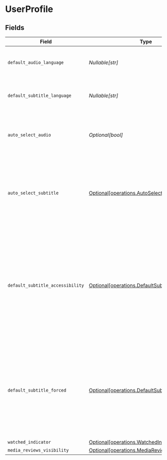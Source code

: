 # UserProfile


## Fields

| Field                                                                                                                                                                                     | Type                                                                                                                                                                                      | Required                                                                                                                                                                                  | Description                                                                                                                                                                               | Example                                                                                                                                                                                   |
| ----------------------------------------------------------------------------------------------------------------------------------------------------------------------------------------- | ----------------------------------------------------------------------------------------------------------------------------------------------------------------------------------------- | ----------------------------------------------------------------------------------------------------------------------------------------------------------------------------------------- | ----------------------------------------------------------------------------------------------------------------------------------------------------------------------------------------- | ----------------------------------------------------------------------------------------------------------------------------------------------------------------------------------------- |
| `default_audio_language`                                                                                                                                                                  | *Nullable[str]*                                                                                                                                                                           | :heavy_check_mark:                                                                                                                                                                        | The preferred audio language for the account                                                                                                                                              | ja                                                                                                                                                                                        |
| `default_subtitle_language`                                                                                                                                                               | *Nullable[str]*                                                                                                                                                                           | :heavy_check_mark:                                                                                                                                                                        | The preferred subtitle language for the account                                                                                                                                           | en                                                                                                                                                                                        |
| `auto_select_audio`                                                                                                                                                                       | *Optional[bool]*                                                                                                                                                                          | :heavy_minus_sign:                                                                                                                                                                        | If the account has automatically select audio and subtitle tracks enabled                                                                                                                 | true                                                                                                                                                                                      |
| `auto_select_subtitle`                                                                                                                                                                    | [Optional[operations.AutoSelectSubtitle]](../../models/operations/autoselectsubtitle.md)                                                                                                  | :heavy_minus_sign:                                                                                                                                                                        | The auto-select subtitle mode (0 = Manually selected, 1 = Shown with foreign audio, 2 = Always enabled)                                                                                   | 1                                                                                                                                                                                         |
| `default_subtitle_accessibility`                                                                                                                                                          | [Optional[operations.DefaultSubtitleAccessibility]](../../models/operations/defaultsubtitleaccessibility.md)                                                                              | :heavy_minus_sign:                                                                                                                                                                        | The subtitles for the deaf or hard-of-hearing (SDH) searches mode (0 = Prefer non-SDH subtitles, 1 = Prefer SDH subtitles, 2 = Only show SDH subtitles, 3 = Only shown non-SDH subtitles) | 1                                                                                                                                                                                         |
| `default_subtitle_forced`                                                                                                                                                                 | [Optional[operations.DefaultSubtitleForced]](../../models/operations/defaultsubtitleforced.md)                                                                                            | :heavy_minus_sign:                                                                                                                                                                        | The forced subtitles searches mode (0 = Prefer non-forced subtitles, 1 = Prefer forced subtitles, 2 = Only show forced subtitles, 3 = Only show non-forced subtitles)                     | 0                                                                                                                                                                                         |
| `watched_indicator`                                                                                                                                                                       | [Optional[operations.WatchedIndicator]](../../models/operations/watchedindicator.md)                                                                                                      | :heavy_minus_sign:                                                                                                                                                                        | N/A                                                                                                                                                                                       | 1                                                                                                                                                                                         |
| `media_reviews_visibility`                                                                                                                                                                | [Optional[operations.MediaReviewsVisibility]](../../models/operations/mediareviewsvisibility.md)                                                                                          | :heavy_minus_sign:                                                                                                                                                                        | N/A                                                                                                                                                                                       | 0                                                                                                                                                                                         |